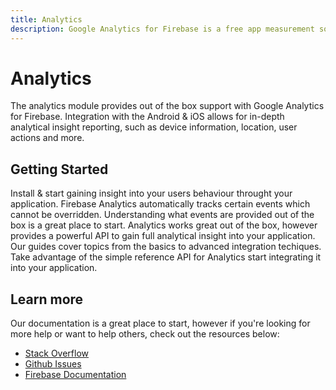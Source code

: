 ```yaml
---
title: Analytics
description: Google Analytics for Firebase is a free app measurement solution that provides insight on app usage and user engagement.
---
```


# Analytics

The analytics module provides out of the box support with Google Analytics for Firebase. 
Integration with the Android & iOS allows for in-depth analytical insight reporting, such as
device information, location, user actions and more.

<Youtube id="8iZpH7O6zXo" />

## Getting Started

<Grid>
	<Block
		icon="multiline_chart"
		color="#2196f3"
		title="Quick Start"
		to="/{{ version }}/analytics/quick-start"
	>
    Install & start gaining insight into your users behaviour throught your application.
	</Block>
	<Block
		icon="block"
		color="#f44336"
		title="Reserved Events"
		to="/{{ version }}/analytics/reserved-events"
	>
    Firebase Analytics automatically tracks certain events which cannot be overridden. Understanding 
    what events are provided out of the box is a great place to start.
	</Block>
	<Block
		icon="school"
		color="#4CAF50"
		title="Guides"
		to="/guides?tag=analytics"
	>
    Analytics works great out of the box, however provides a powerful API to gain full analytical insight into 
    your application. Our guides cover topics from the basics to advanced integration techiques.
	</Block>
  <Block
		icon="layers"
		color="#03A9F4"
		title="Reference"
		to="/{{ version }}/analytics/reference"
	>
    Take advantage of the simple reference API for Analytics start integrating it into your application.
	</Block>
</Grid>

## Learn more

Our documentation is a great place to start, however if you're looking for more help or want to help others, 
check out the resources below:

- [Stack Overflow](https://stackoverflow.com/questions/tagged/react-native-firebase-analytics)
- [Github Issues](https://github.com/invertase/react-native-firebase/issues?utf8=%E2%9C%93&q=is%3Aissue+label%3Aanalytics+)
- [Firebase Documentation](https://firebase.google.com/docs/analytics?utm_source=invertase&utm_medium=react-native-firebase&utm_campaign=analytics)
